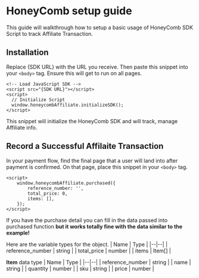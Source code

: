 # HoneyComb setup guide
This guide will walkthrough how to setup a basic usage of HoneyComb SDK Script to track Affiliate Transaction.

## Installation

Replace {SDK URL} with the URL you receive. Then paste this snippet into your `<body>` tag. Ensure this will get to run on all pages.

    <!-- Load JavaScript SDK -->
    <script src="{SDK URL}"></script>
    <script>
      // Initialize Script
      window.honeycombAffiliate.initializeSDK();
    </script>
This snippet will initialize the HoneyComb SDK and will track, manage Affiliate info.

## Record a Successful Affilaite Transaction

In your payment flow, find the final page that a user will land into after payment is confirmed. On that page, place this snippet in your `<body>` tag.

    <script>
    	window.honeycombAffiliate.purchased({
	    	reference_number: '',
	    	total_price: 0,
	    	items: [],
    	});
    </script>

If you have the purchase detail you can fill in the data passed into purchased function **but it works totally fine with the data similar to the example!**

Here are the variable types for the object.
| Name | Type |
|--|--|
| reference_number | string |
| total_price | number |
| items | Item[] |

**Item** data type
| Name | Type |
|--|--|
| reference_number | string |
| name | string |
| quantity | number |
| sku | string |
| price | number |
